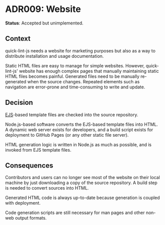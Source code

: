 # ADR009: Website

**Status**: Accepted but unimplemented.

## Context

quick-lint-js needs a website for marketing purposes but also as a way to
distribute installation and usage documentation.

Static HTML files are easy to manage for simple websites. However,
quick-lint-js' website has enough complex pages that manually maintaining static
HTML files becomes painful. Generated files need to be manually re-generated
when the source changes. Repeated elements such as navigation are error-prone
and time-consuming to write and update.

## Decision

[EJS][]-based template files are checked into the source repository.

Node.js-based software converts the EJS-based template files into HTML. A
dynamic web server exists for developers, and a build script exists for
deployment to GitHub Pages (or any other static file server).

HTML generation logic is written in Node.js as much as possible, and is invoked
from EJS template files.

## Consequences

Contributors and users can no longer see most of the website on their local
machine by just downloading a copy of the source repository. A build step is
needed to convert sources into HTML.

Generated HTML code is always up-to-date because generation is coupled with
deployment.

Code generation scripts are still necessary for man pages and other non-web
output formats.

[EJS]: https://ejs.co/
